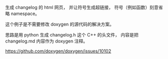 生成 changelog 的 html 网页， 并让符号生成超链接， 符号（例如函数）刻意省略 namespace。

这个例子是不需要修改 doxygen 的源代码的解决方案。

思路是用 python 生成 changelog.h 这个 C++ 的头文件， 内容是把 changelog.md 内容作为 doxygen 注释。

https://github.com/doxygen/doxygen/issues/10102